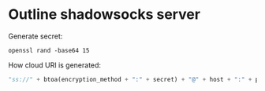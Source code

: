 # Outline shadowsocks server
Generate secret:
```commandline
openssl rand -base64 15
```

How cloud URI is generated:
```python
"ss://" + btoa(encryption_method + ":" + secret) + "@" + host + ":" + port
```
